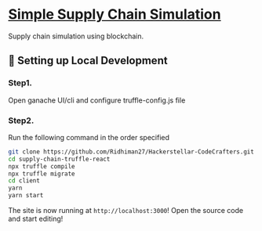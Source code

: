 # [Simple Supply Chain Simulation](https://www.youtube.com/watch?v=2e-NGuT1PnY)
Supply chain simulation using blockchain.

##  🔧 Setting up Local Development

### Step1.
Open ganache UI/cli and configure truffle-config.js file
### Step2.
Run the following command in the order specified
```bash
git clone https://github.com/Ridhiman27/Hackerstellar-CodeCrafters.git
cd supply-chain-truffle-react
npx truffle compile
npx truffle migrate
cd client
yarn
yarn start
```

The site is now running at `http://localhost:3000`!
Open the source code and start editing!
